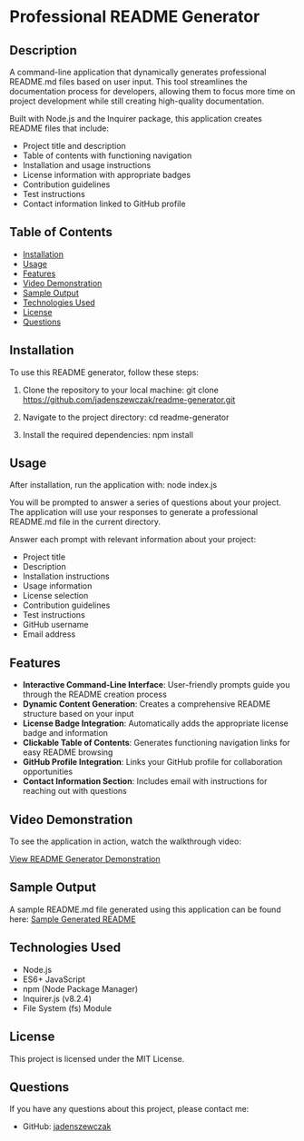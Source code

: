 # Professional README Generator

## Description

A command-line application that dynamically generates professional README.md files based on user input. This tool streamlines the documentation process for developers, allowing them to focus more time on project development while still creating high-quality documentation.

Built with Node.js and the Inquirer package, this application creates README files that include:

- Project title and description
- Table of contents with functioning navigation
- Installation and usage instructions
- License information with appropriate badges
- Contribution guidelines
- Test instructions
- Contact information linked to GitHub profile

## Table of Contents

- [Installation](#installation)
- [Usage](#usage)
- [Features](#features)
- [Video Demonstration](#video-demonstration)
- [Sample Output](#sample-output)
- [Technologies Used](#technologies-used)
- [License](#license)
- [Questions](#questions)

## Installation

To use this README generator, follow these steps:

1. Clone the repository to your local machine:
   git clone https://github.com/jadenszewczak/readme-generator.git

2. Navigate to the project directory:
   cd readme-generator

3. Install the required dependencies:
   npm install

## Usage

After installation, run the application with:
node index.js

You will be prompted to answer a series of questions about your project. The application will use your responses to generate a professional README.md file in the current directory.

Answer each prompt with relevant information about your project:

- Project title
- Description
- Installation instructions
- Usage information
- License selection
- Contribution guidelines
- Test instructions
- GitHub username
- Email address

## Features

- **Interactive Command-Line Interface**: User-friendly prompts guide you through the README creation process
- **Dynamic Content Generation**: Creates a comprehensive README structure based on your input
- **License Badge Integration**: Automatically adds the appropriate license badge and information
- **Clickable Table of Contents**: Generates functioning navigation links for easy README browsing
- **GitHub Profile Integration**: Links your GitHub profile for collaboration opportunities
- **Contact Information Section**: Includes email with instructions for reaching out with questions

## Video Demonstration

To see the application in action, watch the walkthrough video:

[View README Generator Demonstration](https://youtu.be/avIumsvVhjw)

## Sample Output

A sample README.md file generated using this application can be found here: [Sample Generated README](./SAMPLE_README.md)

## Technologies Used

- Node.js
- ES6+ JavaScript
- npm (Node Package Manager)
- Inquirer.js (v8.2.4)
- File System (fs) Module

## License

This project is licensed under the MIT License.

## Questions

If you have any questions about this project, please contact me:

- GitHub: [jadenszewczak](https://github.com/jadenszewczak)
